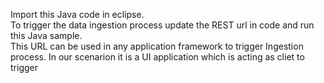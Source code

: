 Import this Java code in eclipse.<br/>
To trigger the data ingestion process update the REST url in code and run this Java sample.<br/>
This URL can be used in any application framework to trigger Ingestion process. In our scenarion it is a UI application which is acting as cliet to trigger <br/>

